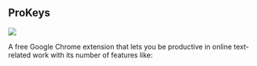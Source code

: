 ## ProKeys
![](https://img.shields.io/wercker/ci/wercker/docs.svg)

A free Google Chrome extension that lets you be productive in online text-related work with its number of features like:

